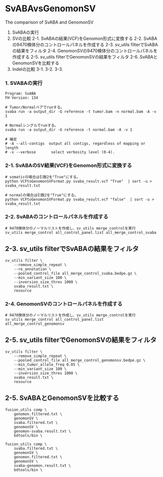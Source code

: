 # SvABAvsGenomonSV
The comparison of SvABA and GenomonSV

1. SvABAの実行
2. SVの比較
2-1. SvABAの結果(VCF)をGenomon形式に変換する
2-2. SvABAの9470検体分のコントロールパネルを作成する
2-3. sv_utils filterでSvABAの結果をフィルタ
2-4. GenomonSVの9470検体分のコントロールパネルを作成する
2-5. sv_utils filterでGenomonSVの結果をフィルタ
2-6. SvABAとGenomonSVを比較する
3. Indelの比較
3-1.
3-2.
3-3.

### 1. SVABAの実行
```
Program: SvABA
FH Version: 134

# Tumor/Normalペアでrunする。
svaba run -a output_dir -G reference -t tumor.bam -n normal.bam -A -v 1

# Normalシングルでrunする。
svaba run -a output_dir -G reference -t normal.bam -A -v 1

# 補足
# -A --all-contigs  output all contigs, regardless of mapping or length
# -v --verbose       select verbosity level (0-4).
```

### 2-1. SvABAのSV結果(VCF)をGenomon形式に変換する
```
# somaticの場合は引数2を"True"にする。
python VCFtoGenomonSVFormat.py svaba_result.vcf "True"  | sort -u > svaba_result.txt

# normalの場合は引数2を"True"にする。
python VCFtoGenomonSVFormat.py svaba_result.vcf "false"  | sort -u > svaba_result.txt
```

### 2-2. SvABAのコントロールパネルを作成する
```
# 9470検体分のノーマルリストを作成し、sv_utils merge_controlを実行
sv_utils merge_control all_control_panel.list all_merge_control_svaba
```

## 2-3. sv_utils filterでSvABAの結果をフィルタ
```
sv_utils filter \
    --remove_simple_repeat \
    --re_annotation \
    --pooled_control_file all_merge_control_svaba.bedpe.gz \
    --min_variant_size 100 \
    --inversion_size_thres 1000 \
    svaba_result.txt \
    resource
```

### 2-4. GenomonSVのコントロールパネルを作成する
```
# 9470検体分のノーマルリストを作成し、sv_utils merge_controlを実行
sv_utils merge_control all_control_panel.list all_merge_control_genomonsv
```

## 2-5. sv_utils filterでGenomonSVの結果をフィルタ
```
sv_utils filter \
    --remove_simple_repeat \
    --pooled_control_file all_merge_control_genomonsv.bedpe.gz \
    --min_tumor_allele_freq 0.05 \
    --min_variant_size 100 \
    --inversion_size_thres 1000 \
    svaba_result.txt \
    resource
```

## 2-5. SvABAとGenomonSVを比較する
```
fusion_utils comp \
    genomon.filtered.txt \
    genomonSV \
    svaba.filtered.txt \
    genomonSV \
    genomon-svaba.result.txt \
    bdtools/bin \
    
fusion_utils comp \
    svaba.filtered.txt \
    genomonSV \
    genomon.filtered.txt \
    genomonSV \
    svaba-genomon.result.txt \
    bdtools/bin \
```
